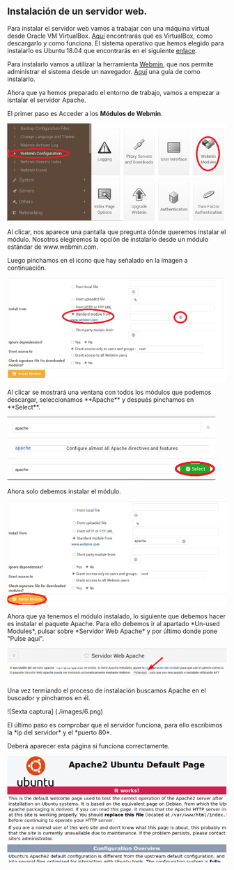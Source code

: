 ## Instalación de un servidor web.

Para instalar el servidor web vamos a trabajar con una máquina virtual desde Oracle VM VirtualBox. [Aquí](https://www.virtualbox.org/) encontrarás qué es VirtualBox, como descargarlo y como funciona. El sistema operativo que hemos elegido para instalarlo es Ubuntu 18.04 que encontrarás en el siguiente [enlace](http://cdimage.ubuntu.com/netboot/18.04/).

Para instalarlo vamos a utilizar la herramienta [Webmin](http://www.webmin.com/), que nos permite administrar el sistema desde un navegador. [Aquí](https://www.solvetic.com/tutoriales/article/5427-como-instalar-webmin-en-ubuntu-18-04/) una guía de como instalarlo.

Ahora que ya hemos preparado el entorno de trabajo, vamos a empezar a isntalar el servidor Apache.

El primer paso es Acceder a los **Módulos de Webmin**.
  
![Primera captura](./images/1.PNG)

<p> Al clicar, nos aparece una pantalla que pregunta dónde queremos instalar el módulo. Nosotros elegiremos la opción de instalarlo desde un módulo estándar de www.webmin.com.
<p> Luego pinchamos en el icono que hay señalado en la imagen a continuación.
  
![Segunda captura](./images/2.PNG)

<p>Al clicar se mostrará una ventana con todos los módulos que podemos descargar, seleccionamos **Apache** y después pinchamos en **Select**.

![Tercera captura](./images/3.PNG)

<p> Ahora solo debemos instalar el módulo.

![Cuarta captura](./images/4.PNG)

<p> Ahora que ya tenemos el módulo instalado, lo siguiente que debemos hacer es instalar el paquete Apache. Para ello debemos ir al apartado *Un-used Modules*, pulsar sobre *Servidor Web Apache* y por último donde pone "Pulse aquí".
  
![Quinta captura](./images/5.png)

<p> Una vez termiando el proceso de instalación buscamos Apache en el buscador y pinchamos en él.
  
![Sexta captura] (./images/6.png)

<p> El último paso es comprobar que el servidor funciona, para ello escribimos la *ip del servidor* y el *puerto 80*.
<p> Deberá aparecer esta página si funciona correctamente.
  
![Séptima captura](./images/7.PNG)
